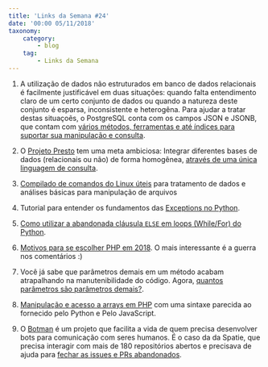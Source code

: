 ```yaml
---
title: 'Links da Semana #24'
date: '00:00 05/11/2018'
taxonomy:
    category:
        - blog
    tag:
        - Links da Semana
---
```


1. A utilização de dados não estruturados em banco de dados relacionais é facilmente justificável em duas situações: quando falta entendimento claro de um certo conjunto de dados ou quando a natureza deste conjunto é esparsa, inconsistente e heterogêna. Para ajudar a tratar destas situaçoẽs, o PostgreSQL conta com os campos JSON e JSONB, que contam com [vários métodos, ferramentas e até índices para suportar sua manipulação e consulta](https://tapoueh.org/blog/2018/04/postgresql-data-types-json/).

1. O [Projeto Presto](https://prestodb.io/) tem uma meta ambiciosa: Integrar diferentes bases de dados (relacionais ou não) de forma homogênea, [através de uma única linguagem de consulta](http://tech.marksblogg.com/presto-connectors-kafka-mongodb-mysql-postgresql-redis.html).

1. [Compilado de comandos do Linux úteis](https://medium.com/@kadek/command-line-tricks-for-data-scientists-c98e0abe5da) para tratamento de dados e análises básicas para manipulação de arquivos

1. Tutorial para entender os fundamentos das [Exceptions no Python](https://realpython.com/python-exceptions/).

1. [Como utilizar a abandonada cláusula `ELSE` em loops (While/For) do Python](https://medium.com/@s16h/the-forgotten-optional-else-in-python-loops-90d9c465c830).

1. [Motivos para se escolher PHP em 2018](https://dev.to/restoreddev/choosing-php-in-2018-3e1h). O mais interessante é a guerra nos comentários :)

1. Você já sabe que parâmetros demais em um método acabam atrapalhando na manutenibilidade do código. Agora, [quantos parâmetros são parâmetros demais?](https://www.exakat.io/how-many-parameters-is-too-many/).

1. [Manipulação e acesso a arrays em PHP](https://blog.frankdejonge.nl/array-destructuring-in-php/) com uma sintaxe parecida ao fornecido pelo Python e Pelo JavaScript.

1. O [Botman](https://botman.io/) é um projeto que facilita a vida de quem precisa desenvolver bots para comunicação com seres humanos. É o caso da da Spatie, que precisa interagir com mais de 180 repositórios abertos e precisava de ajuda para [fechar as issues e PRs abandonados](https://murze.be/automatically-close-stale-issues-and-pull-requests).
